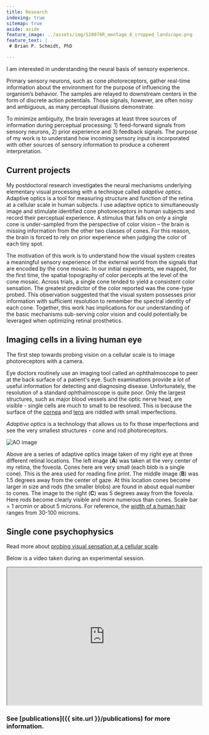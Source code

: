 ```yaml
---
title: Research
indexing: true
sitemap: true
aside: aside
feature_image: ../assets/img/S20076R_montage_6_cropped_landscape.png
feature_text: |
 # Brian P. Schmidt, PhD

---
```



I am interested in understanding the neural basis of sensory experience. 

Primary sensory neurons, such as cone photoreceptors, gather real-time information about the environment for the purpose of  influencing the organism’s behavior. The samples are relayed to downstream centers in the form of discrete action potentials. Those signals, however, are often noisy and ambiguous, as many perceptual illusions demonstrate.  

To minimize ambiguity, the brain leverages at least three sources of information during perceptual processing: 1) feed-forward signals from sensory neurons, 2) prior experience and 3) feedback signals. The purpose of my work is to understand how incoming sensory input is incorporated with other sources of sensory information to produce a coherent interpretation. 

## Current projects

My postdoctoral research investigates the neural mechanisms underlying elementary visual processing with a technique called *adaptive optics*. Adaptive optics is a tool for measuring structure and function of the retina at a cellular scale in human subjects. I use adaptive optics to simultaneously image and stimulate identified cone photoreceptors in human subjects and record their perceptual experience. A stimulus that falls on only a single cone is under-sampled from the perspective of color vision – the brain is missing information from the other two classes of cones. For this reason, the brain is forced to rely on prior experience when judging the color of each tiny spot. 

The motivation of this work is to understand how the visual system creates a meaningful sensory experience of the external world from the signals that are encoded by the cone mosaic. In our initial experiments, we mapped, for the first time, the spatial topography of color percepts at the level of the cone mosaic. Across trials, a single cone tended to yield a consistent color sensation. The greatest predictor of the color reported was the cone-type probed. This observation suggested that the visual system possesses prior information with sufficient resolution to remember the spectral identity of each cone. Together, this work has implications for our understanding of the basic mechanisms sub-serving color vision and could potentially be leveraged when optimizing retinal prosthetics.

## Imaging cells in a living human eye


The first step towards probing vision on a cellular scale is to image photoreceptors with a camera.

Eye doctors routinely use an imaging tool called an ophthalmoscope to peer at the back surface of a patient's eye. Such examinations provide a lot of useful information for detecting and diagnosing disease. Unfortunately, the resolution of a standard ophthalmoscope is quite poor. Only the largest structures, such as major blood vessels and the optic nerve head, are visible - single cells are much to small to be resolved. This is because the surface of the [cornea](https://en.wikipedia.org/wiki/Cornea) and [lens](https://en.wikipedia.org/wiki/Lens_(anatomy)) are riddled with small imperfections.

*Adaptive optics* is a technology that allows us to fix those imperfections and see the very smallest structures - cone and rod photoreceptors.

![AO image](https://bps10.github.io/assets/img/S20076R_IR_image_quality.png)

Above are a series of adaptive optics image taken of my right eye at three different retinal locations. The left image (**A**) was taken at the very center of my retina, the foveola. Cones here are very small (each blob is a single cone). This is the area used for reading fine print. The middle image (**B**) was 1.5 degrees away from the center of gaze. At this location cones become larger in size and rods (the smaller blobs) are found in about equal number to cones. The image to the right (**C**) was 5 degrees away from the foveola. Here rods become clearly visible and more numerous than cones. Scale bar = 1 arcmin or about 5 microns. For reference, the [width of a human hair](https://en.wikipedia.org/wiki/Hair%27s_breadth) ranges from 30-100 microns. 

## Single cone psychophysics

Read more about [probing visual sensation at a cellular scale](https://beta.observablehq.com/@bps10/sensations-from-single-cones).

Below is a video taken during an experimental session.

<iframe src="https://drive.google.com/file/d/1op-CW3XK4kB0p4wsicoDiujeB5-wvKdY/preview" width="510" height="360"></iframe>

### See [publications]({{ site.url }}/publications) for more information.

[RoordaLab]: orda.vision.berkeley.edu
[UCB]: https://www.berkeley.edu/
[Opto]: https://optometry.berkeley.edu/ 
[Neuro]: http://depts.washington.edu/neurogrd/
[NeitzLab]: http://neitzvision.com/



